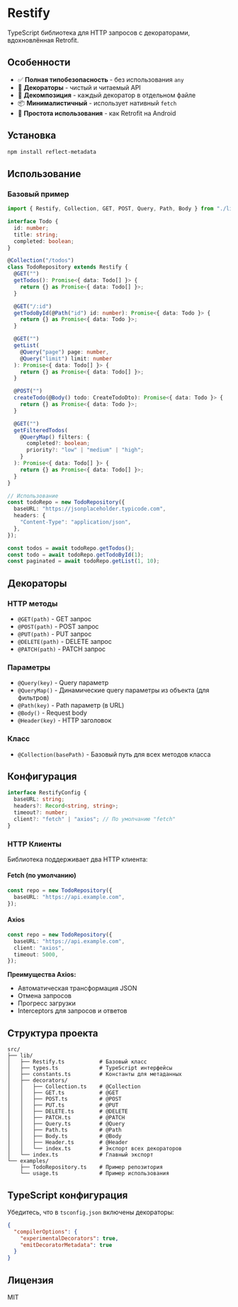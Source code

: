 # Restify

TypeScript библиотека для HTTP запросов с декораторами, вдохновлённая Retrofit.

## Особенности

- ✅ **Полная типобезопасность** - без использования `any`
- 🎨 **Декораторы** - чистый и читаемый API
- 🔧 **Декомпозиция** - каждый декоратор в отдельном файле
- 📦 **Минималистичный** - использует нативный `fetch`
- 🚀 **Простота использования** - как Retrofit на Android

## Установка

```bash
npm install reflect-metadata
```

## Использование

### Базовый пример

```typescript
import { Restify, Collection, GET, POST, Query, Path, Body } from "./lib/index.ts";

interface Todo {
  id: number;
  title: string;
  completed: boolean;
}

@Collection("/todos")
class TodoRepository extends Restify {
  @GET("")
  getTodos(): Promise<{ data: Todo[] }> {
    return {} as Promise<{ data: Todo[] }>;
  }

  @GET("/:id")
  getTodoById(@Path("id") id: number): Promise<{ data: Todo }> {
    return {} as Promise<{ data: Todo }>;
  }

  @GET("")
  getList(
    @Query("page") page: number,
    @Query("limit") limit: number
  ): Promise<{ data: Todo[] }> {
    return {} as Promise<{ data: Todo[] }>;
  }

  @POST("")
  createTodo(@Body() todo: CreateTodoDto): Promise<{ data: Todo }> {
    return {} as Promise<{ data: Todo }>;
  }

  @GET("")
  getFilteredTodos(
    @QueryMap() filters: {
      completed?: boolean;
      priority?: "low" | "medium" | "high";
    }
  ): Promise<{ data: Todo[] }> {
    return {} as Promise<{ data: Todo[] }>;
  }
}

// Использование
const todoRepo = new TodoRepository({
  baseURL: "https://jsonplaceholder.typicode.com",
  headers: {
    "Content-Type": "application/json",
  },
});

const todos = await todoRepo.getTodos();
const todo = await todoRepo.getTodoById(1);
const paginated = await todoRepo.getList(1, 10);
```

## Декораторы

### HTTP методы
- `@GET(path)` - GET запрос
- `@POST(path)` - POST запрос
- `@PUT(path)` - PUT запрос
- `@DELETE(path)` - DELETE запрос
- `@PATCH(path)` - PATCH запрос

### Параметры
- `@Query(key)` - Query параметр
- `@QueryMap()` - Динамические query параметры из объекта (для фильтров)
- `@Path(key)` - Path параметр (в URL)
- `@Body()` - Request body
- `@Header(key)` - HTTP заголовок

### Класс
- `@Collection(basePath)` - Базовый путь для всех методов класса

## Конфигурация

```typescript
interface RestifyConfig {
  baseURL: string;
  headers?: Record<string, string>;
  timeout?: number;
  client?: "fetch" | "axios"; // По умолчанию "fetch"
}
```

### HTTP Клиенты

Библиотека поддерживает два HTTP клиента:

#### Fetch (по умолчанию)
```typescript
const repo = new TodoRepository({
  baseURL: "https://api.example.com",
});
```

#### Axios
```typescript
const repo = new TodoRepository({
  baseURL: "https://api.example.com",
  client: "axios",
  timeout: 5000,
});
```

**Преимущества Axios:**
- Автоматическая трансформация JSON
- Отмена запросов
- Прогресс загрузки
- Interceptors для запросов и ответов

## Структура проекта

```
src/
├── lib/
│   ├── Restify.ts           # Базовый класс
│   ├── types.ts             # TypeScript интерфейсы
│   ├── constants.ts         # Константы для метаданных
│   ├── decorators/
│   │   ├── Collection.ts    # @Collection
│   │   ├── GET.ts           # @GET
│   │   ├── POST.ts          # @POST
│   │   ├── PUT.ts           # @PUT
│   │   ├── DELETE.ts        # @DELETE
│   │   ├── PATCH.ts         # @PATCH
│   │   ├── Query.ts         # @Query
│   │   ├── Path.ts          # @Path
│   │   ├── Body.ts          # @Body
│   │   ├── Header.ts        # @Header
│   │   └── index.ts         # Экспорт всех декораторов
│   └── index.ts             # Главный экспорт
└── examples/
    ├── TodoRepository.ts    # Пример репозитория
    └── usage.ts             # Пример использования
```

## TypeScript конфигурация

Убедитесь, что в `tsconfig.json` включены декораторы:

```json
{
  "compilerOptions": {
    "experimentalDecorators": true,
    "emitDecoratorMetadata": true
  }
}
```

## Лицензия

MIT
